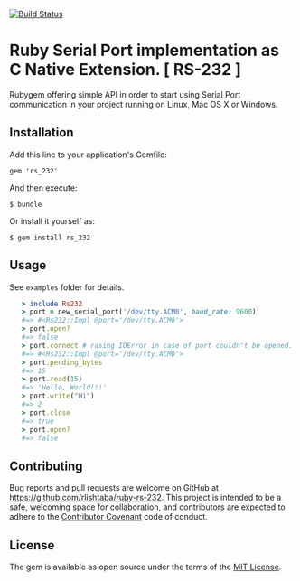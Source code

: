 [![Build Status](https://travis-ci.org/rlishtaba/ruby-rs-232.svg?branch=master)](https://travis-ci.org/rlishtaba/ruby-rs-232)

# Ruby Serial Port implementation as C Native Extension. [ RS-232 ]

Rubygem offering simple API in order to start using Serial Port communication in your project running on Linux, Mac OS X or Windows.

## Installation

Add this line to your application's Gemfile:

    gem 'rs_232'

And then execute:

    $ bundle

Or install it yourself as:

    $ gem install rs_232

## Usage

See `examples` folder for details.

```ruby
   > include Rs232
   > port = new_serial_port('/dev/tty.ACM0', baud_rate: 9600)
   #=> #<Rs232::Impl @port='/dev/tty.ACM0'>
   > port.open?
   #=> false
   > port.connect # rasing IOError in case of port couldn't be opened.
   #=> #<Rs232::Impl @port='/dev/tty.ACM0'> 
   > port.pending_bytes
   #=> 15
   > port.read(15)
   #=> 'Hello, World!!!'
   > port.write("Hi")
   #=> 2
   > port.close
   #=> true
   > port.open?
   #=> false
```

## Contributing

Bug reports and pull requests are welcome on GitHub at https://github.com/rlishtaba/ruby-rs-232. This project is intended to be a safe, welcoming space for collaboration, and contributors are expected to adhere to the [Contributor Covenant](contributor-covenant.org) code of conduct.

## License

The gem is available as open source under the terms of the [MIT License](http://opensource.org/licenses/MIT).
